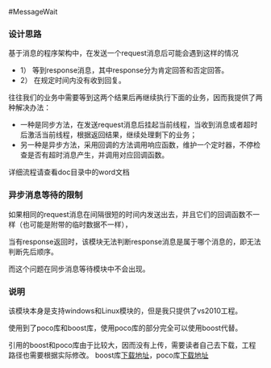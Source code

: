#MessageWait

### 设计思路 
基于消息的程序架构中，在发送一个request消息后可能会遇到这样的情况
  * 1） 等到response消息，其中response分为肯定回答和否定回答。
  * 2） 在规定时间内没有收到回复。

往往我们的业务中需要等到这两个结果后再继续执行下面的业务，因而我提供了两种解决办法：
  * 一种是同步方法，在发送request消息后挂起当前线程，当收到消息或者超时后激活当前线程，根据返回结果，继续处理剩下的业务；
  * 另一种是异步方法，采用回调的方法调用响应函数，维护一个定时器，不停检查是否有超时消息产生，并调用对应回调函数。

详细流程请查看doc目录中的word文档

### 异步消息等待的限制
如果相同的request消息在间隔很短的时间内发送出去，并且它们的回调函数不一样（也可能是附带的临时数据不一样），

当有response返回时，该模块无法判断response消息是属于哪个消息的，即无法判断先后顺序。

而这个问题在同步消息等待模块中不会出现。



### 说明 
该模块本身是支持windows和Linux模块的，但是我只提供了vs2010工程。

使用到了poco库和boost库，使用poco库的部分完全可以使用boost代替。

引用的boost和poco库由于比较大，因而没有上传，需要读者自己去下载，工程路径也需要根据实际修改。
boost库[下载地址](http://sourceforge.net/projects/boost/files/boost/1.55.0/)，poco库[下载地址](http://pocoproject.org/releases/poco-1.4.7/)